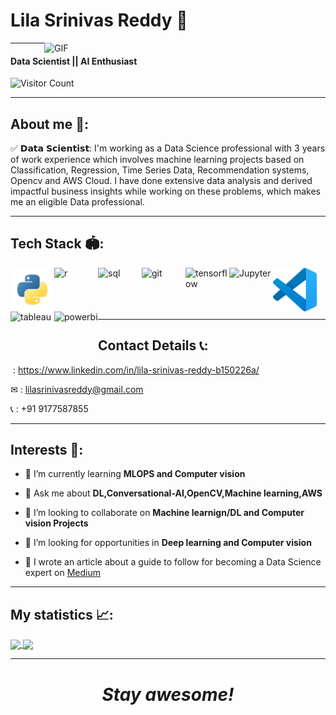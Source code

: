 <h1 align="left"> Lila Srinivas Reddy 👋</h1>
<img align="right" alt="GIF" src="https://github.com/Lilasrinivasreddy/Lilasrinivasreddy/blob/main/demo.gif" width="450"/>

--------------------------------------------------

<h4 align="left" justify-content ="space-around"> Data Scientist || AI Enthusiast</h4>
<!-- <h1 align='left'>:wave:</h1> -->


![Visitor Count](https://profile-counter.glitch.me/{Lilasrinivasreddy}/count.svg)

--------------------------------------------------

## About me 👔: 

✅ 𝗗𝗮𝘁𝗮 𝗦𝗰𝗶𝗲𝗻𝘁𝗶𝘀𝘁:
I'm working as a Data Science professional with 3 years of work experience which involves machine learning projects based on Classification, Regression, Time Series Data, Recommendation systems, Opencv and AWS Cloud. I have done extensive data analysis and derived impactful business insights while working on these problems, which makes me an eligible Data professional.

--------------------------------------------------

## Tech Stack 🏟:

<img align="left" alt="Python" width="70px" src="https://raw.githubusercontent.com/github/explore/80688e429a7d4ef2fca1e82350fe8e3517d3494d/topics/python/python.png" />
<img align="left" alt="r" width="70px" src="https://user-images.githubusercontent.com/55701302/101991016-39659e80-3caa-11eb-9042-eb786b9840b9.png" />
<img align="left" alt="sql" width="70px" src="https://user-images.githubusercontent.com/55701302/101988617-f8b25900-3c9a-11eb-91c0-e255a5318b30.png" />
<img align="left" alt="git" width="70px" src="https://user-images.githubusercontent.com/55701302/101991043-59955d80-3caa-11eb-9c0f-a483efd85d0d.png" />
<img align="left" alt="tensorflow" height="70" width="70" src="https://user-images.githubusercontent.com/55701302/101991086-a0835300-3caa-11eb-9682-b847a8e8081c.png"> 
<img align="left" alt="Jupyter" width="70px" src="https://user-images.githubusercontent.com/55701302/101988791-424f7380-3c9c-11eb-8de9-06268fc39cba.png" />
<img align="left" alt="Visual Studio Code" width="70px" src="https://raw.githubusercontent.com/github/explore/80688e429a7d4ef2fca1e82350fe8e3517d3494d/topics/visual-studio-code/visual-studio-code.png" />
<img align ="left" alt="tableau" height="70" width="70" src="https://user-images.githubusercontent.com/55701302/101988668-4c24a700-3c9b-11eb-9097-704c720b7f82.png" />
<img align ="left" alt="powerbi" height="70" width="70" src="https://user-images.githubusercontent.com/55701302/101988763-1c29d380-3c9c-11eb-8bd2-917004828a33.png" />

<br />
<br />

<br />
<br />


  
--------------------------------------------------
## Contact Details 📞:

<img src="https://img.icons8.com/fluent/25/000000/linkedin.png" style="width: 0.01rem; height: 0.01rem"/> : https://www.linkedin.com/in/lila-srinivas-reddy-b150226a/

✉ : lilasrinivasreddy@gmail.com

📞 : +91 9177587855
  
--------------------------------------------------
## Interests 📝:


- 🌱 I’m currently learning **MLOPS and Computer vision**

- 💬 Ask me about **DL,Conversational-AI,OpenCV,Machine learning,AWS**

- 👯 I’m looking to collaborate on **Machine learnign/DL and Computer vision Projects**

- 🤝 I’m looking for opportunities in **Deep learning and Computer vision**

- 📝 I wrote an article about a guide to follow for becoming a Data Science expert on [Medium](https://medium.com/@lilasrinivasreddy)

--------------------------------------------------
## My statistics 📈:
<a href = "">
  <img align="center" height='160px' src="https://github-readme-stats.vercel.app/api?username=Lilasrinivasreddy&count_private=true&show_icons=true&theme=buefy" />
</a>
  
<a href = "">
  <img align="center" height='160px' src="https://github-readme-stats.vercel.app/api/top-langs/?username=Lilasrinivasreddy&langs_count=4&layout=compact&theme=buefy" />
 </a>

--------------------------------------------------
<h1 align='center'><i>Stay awesome!</i></h1>

</p>
